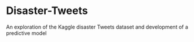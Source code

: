 # Disaster-Tweets
An exploration of the Kaggle disaster Tweets dataset and development of a predictive model
